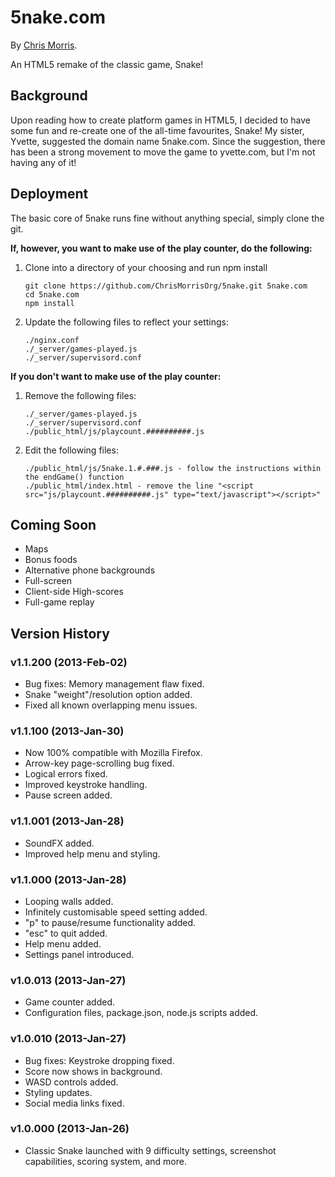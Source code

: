 # 5nake.com

By [Chris Morris](http://chrismorris.org).

An HTML5 remake of the classic game, Snake!

Background
----------
Upon reading how to create platform games in HTML5, I decided to have some fun and re-create one of the all-time favourites, Snake!
My sister, Yvette, suggested the domain name 5nake.com. Since the suggestion, there has been a strong movement to move the game to yvette.com, but I'm not having any of it!

Deployment
----------  
The basic core of 5nake runs fine without anything special, simply clone the git.

**If, however, you want to make use of the play counter, do the following:**

1. Clone into a directory of your choosing and run npm install
    
    ```
    git clone https://github.com/ChrisMorrisOrg/5nake.git 5nake.com
    cd 5nake.com
    npm install
    ```

2. Update the following files to reflect your settings:
    ```
    ./nginx.conf
    ./_server/games-played.js
    ./_server/supervisord.conf
    ```

**If you don't want to make use of the play counter:**

1. Remove the following files:
    
    ```
    ./_server/games-played.js
    ./_server/supervisord.conf
    ./public_html/js/playcount.##########.js
    ```

2. Edit the following files:
    ```
    ./public_html/js/5nake.1.#.###.js - follow the instructions within the endGame() function
    ./public_html/index.html - remove the line "<script src="js/playcount.##########.js" type="text/javascript"></script>"
    ```


Coming Soon
-----------
- Maps
- Bonus foods
- Alternative phone backgrounds
- Full-screen
- Client-side High-scores
- Full-game replay

Version History
---------------
### v1.1.200 (2013-Feb-02)
- Bug fixes: Memory management flaw fixed.
- Snake "weight"/resolution option added.
- Fixed all known overlapping menu issues.

### v1.1.100 (2013-Jan-30)
- Now 100% compatible with Mozilla Firefox.
- Arrow-key page-scrolling bug fixed.
- Logical errors fixed.
- Improved keystroke handling.
- Pause screen added.

### v1.1.001 (2013-Jan-28)
- SoundFX added.
- Improved help menu and styling.

### v1.1.000 (2013-Jan-28)
- Looping walls added.
- Infinitely customisable speed setting added.
- "p" to pause/resume functionality added.
- "esc" to quit added.
- Help menu added.
- Settings panel introduced.

### v1.0.013 (2013-Jan-27)
- Game counter added.
- Configuration files, package.json, node.js scripts added.

### v1.0.010 (2013-Jan-27)
- Bug fixes: Keystroke dropping fixed.
- Score now shows in background.
- WASD controls added.
- Styling updates.
- Social media links fixed.

### v1.0.000 (2013-Jan-26)
- Classic Snake launched with 9 difficulty settings, screenshot capabilities, scoring system, and more.
